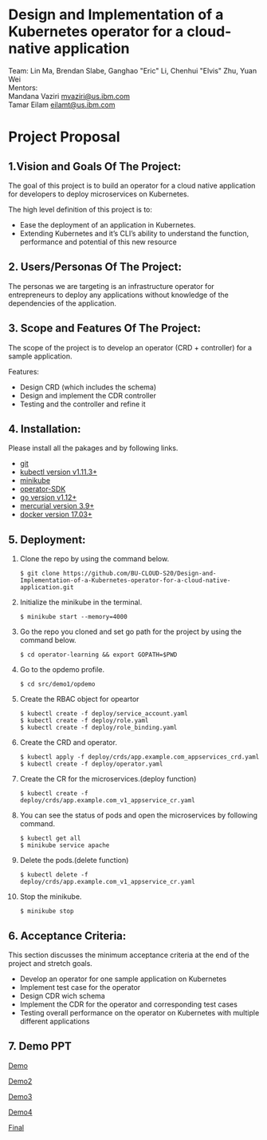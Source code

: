 # Design and Implementation of a Kubernetes operator for a cloud-native application

Team: Lin Ma, Brendan Slabe, Ganghao "Eric" Li, Chenhui "Elvis" Zhu, Yuan Wei   
Mentors:  
Mandana Vaziri ​mvaziri@us.ibm.com​  
Tamar Eilam eilamt@us.ibm.com  

# Project Proposal 

## 1.Vision and Goals Of The Project:
The goal of this project is to build an operator for a cloud native application for developers to deploy microservices on Kubernetes. 

The high level definition of this project is to: 
* Ease the deployment of an application in Kubernetes.
* Extending Kubernetes and it’s CLI’s ability to understand the function, performance and potential of this new resource  


## 2. Users/Personas Of The Project:
The personas we are targeting is an infrastructure operator for entrepreneurs to deploy any applications without knowledge of the dependencies of the application.


## 3. Scope and Features Of The Project:
The scope of the project is to develop an operator (CRD + controller) for a sample application.

Features:
* Design CRD (which includes the schema)
* Design and implement the CDR controller
* Testing and the controller and refine it 

## 4. Installation: 
Please install all the pakages and  by following links.
* [git](https://git-scm.com/downloads)
* [kubectl version v1.11.3+](https://kubernetes.io/docs/tasks/tools/install-kubectl/)
* [minikube](https://kubernetes.io/docs/tasks/tools/install-minikube/)
* [operator-SDK](https://sdk.operatorframework.io/docs/install-operator-sdk/)
* [go version v1.12+](https://golang.org/dl/)
* [mercurial version 3.9+](https://www.mercurial-scm.org/downloads)
* [docker version 17.03+](https://docs.docker.com/get-docker/)

## 5. Deployment:
1. Clone the repo by using the command below.   
    ```
    $ git clone https://github.com/BU-CLOUD-S20/Design-and-Implementation-of-a-Kubernetes-operator-for-a-cloud-native-application.git   
    ```
2. Initialize the minikube in the terminal.   
    ```
    $ minikube start --memory=4000   
    ```
3. Go the repo you cloned and set go path for the project by using the command below.   
    ```
    $ cd operator-learning && export GOPATH=$PWD   
    ```
4. Go to the opdemo profile.   
    ```
    $ cd src/demo1/opdemo   
    ```
5. Create the RBAC object for opeartor   
    ```
    $ kubectl create -f deploy/service_account.yaml   
    $ kubectl create -f deploy/role.yaml   
    $ kubectl create -f deploy/role_binding.yaml   
    ```
6. Create the CRD and operator.   
    ```
    $ kubectl apply -f deploy/crds/app.example.com_appservices_crd.yaml    
    $ kubectl create -f deploy/operator.yaml   
    ```
7. Create the CR for the microservices.(deploy function)      
    ```
    $ kubectl create -f deploy/crds/app.example.com_v1_appservice_cr.yaml   
    ```
8. You can see the status of pods and open the microservices by following command.   
    ```
    $ kubectl get all
    $ minikube service apache
    ```
9. Delete the pods.(delete function)   
    ```
    $ kubectl delete -f deploy/crds/app.example.com_v1_appservice_cr.yaml   
    ```
10. Stop the minikube.    
    ```
    $ minikube stop    
    ```

## 6. Acceptance Criteria:
This section discusses the minimum acceptance criteria at the end of the project and stretch goals.

* Develop an operator for one sample application on Kubernetes 
* Implement test case for the operator 
* Design CDR wich schema 
*  Implement the CDR for the operator and corresponding test cases 
* Testing overall performance on the operator on Kubernetes with multiple different applications 

## 7. Demo PPT
[Demo](https://docs.google.com/presentation/d/1BU5wfGXK9S8Pf8SZImy87siaeywIGy-xiimfU3lXoaY/edit)  


[Demo2](https://docs.google.com/presentation/d/1gmJYY3QYA_xBIzChOqLy_ovGRANse0GVDBQ747lgFTE/edit#slide=id.g70d0994122_1_2956)


[Demo3](https://docs.google.com/presentation/d/10IKEp8qYGuKD5has8A5orP4RJ6Knr88RqPgRaFwaDdI/edit#slide=id.p)


[Demo4](https://docs.google.com/presentation/d/10--GophiCxISNXilWHVruWOu4IiQ06m_fROMDC1EthA/edit#slide=id.g732f1a43a8_0_107) 


[Final](https://docs.google.com/presentation/d/14BEiWadCBx_q0WPgXZw_FoNf3Y3B75TwLAfUIig8MqM/edit#slide=id.g800f20a85e_3_2123)



